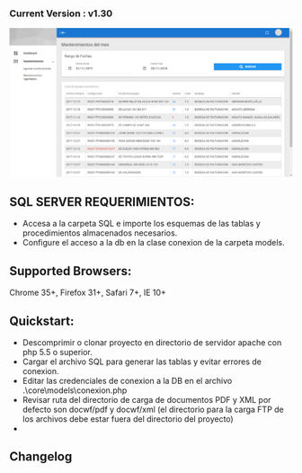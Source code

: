 ### Current Version : v1.30
![Pantalla de Login](screenshot.png)

## SQL SERVER REQUERIMIENTOS:
- Accesa a la carpeta SQL e importe los esquemas de las tablas y procedimientos almacenados necesarios.
- Configure el acceso a la db en la clase conexion de la carpeta models.

## Supported Browsers:
Chrome 35+, Firefox 31+, Safari 7+, IE 10+

## Quickstart:
- Descomprimir o clonar proyecto en directorio de servidor apache con php 5.5 o superior.
- Cargar el archivo SQL para generar las tablas y evitar errores de conexion.
- Editar las credenciales de conexion a la DB en el archivo .\core\models\conexion.php 
- Revisar ruta del directorio de carga de documentos PDF y XML por defecto son docwf/pdf y docwf/xml (el directorio para la carga FTP de los archivos debe estar fuera del directorio del proyecto)
-

## Changelog

